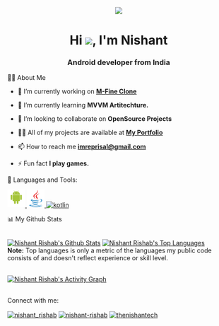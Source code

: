 <p align="center">
  <img src="https://user-images.githubusercontent.com/75352438/133910287-f2dc0bf3-0889-4f65-b46e-b7e700d20d62.gif" />
</p>

<h1 align="center">Hi <img src="https://raw.githubusercontent.com/MartinHeinz/MartinHeinz/master/wave.gif" width="30px">, I'm Nishant</h1>
<h3 align="center">Android developer from India</h3>
   🙋‍♂️ About Me

- 🔭 I’m currently working on **[M-Fine Clone](https://github.com/Kingbond470/MFine)**

- 🌱 I’m currently learning **MVVM Artitechture.**

- 👯 I’m looking to collaborate on **OpenSource Projects**

- 👨‍💻 All of my projects are available at **[My Portfolio](https://github.com/im-reprisal)**

- 📫 How to reach me **imreprisal@gmail.com**

- ⚡ Fun fact **I play games.**


🚀 Languages and Tools:
<p align="left"> <a href="https://developer.android.com" target="_blank"> <img src="https://raw.githubusercontent.com/devicons/devicon/master/icons/android/android-original-wordmark.svg" alt="android" width="40" height="40"/> </a> <a href="https://www.java.com" target="_blank"> <img src="https://raw.githubusercontent.com/devicons/devicon/master/icons/java/java-original.svg" alt="java" width="40" height="40"/> </a> <a href="https://kotlinlang.org" target="_blank"> <img src="https://www.vectorlogo.zone/logos/kotlinlang/kotlinlang-icon.svg" alt="kotlin" width="40" height="40"/> </a> </p>

📊 My Github Stats

  <br/>
    <a href="https://github.com/im-reprisal/github-readme-stats"><img alt="Nishant Rishab's Github Stats" src="https://github-readme-stats.vercel.app/api?username=im-reprisal&show_icons=true&count_private=true&theme=react&hide_border=true&bg_color=0D1117" /></a>
  <a href="https://github.com/im-reprisal/github-readme-stats"><img alt="Nishant Rishab's Top Languages" src="https://github-readme-stats.vercel.app/api/top-langs/?username=im-reprisal&langs_count=8&count_private=true&layout=compact&theme=react&hide_border=true&bg_color=0D1117" /></a>
  <br/>
  <b>Note:</b> Top languages is only a metric of the languages my public code consists of and doesn't reflect experience or skill level.
<br/>
<br/>

<a href="https://github.com/im-reprisal/github-readme-activity-graph"><img alt="Nishant Rishab's Activity Graph" src="https://activity-graph.herokuapp.com/graph?username=im-reprisal&bg_color=0D1117&color=5BCDEC&line=5BCDEC&point=FFFFFF&hide_border=true" /></a>
<br/>
<br/>

Connect with me:
<p align="left">
<a href="https://twitter.com/nishant_rishab" target="blank"><img align="center" src="https://raw.githubusercontent.com/rahuldkjain/github-profile-readme-generator/master/src/images/icons/Social/twitter.svg" alt="nishant_rishab" height="30" width="40" /></a>
<a href="https://linkedin.com/in/nishant-rishab" target="blank"><img align="center" src="https://raw.githubusercontent.com/rahuldkjain/github-profile-readme-generator/master/src/images/icons/Social/linked-in-alt.svg" alt="nishant-rishab" height="30" width="40" /></a>
<a href="https://instagram.com/thenishantech" target="blank"><img align="center" src="https://raw.githubusercontent.com/rahuldkjain/github-profile-readme-generator/master/src/images/icons/Social/instagram.svg" alt="thenishantech" height="30" width="40" /></a>
</p>



